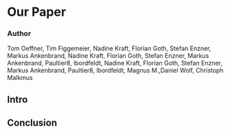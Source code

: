 # Our Paper

### Author
Tom Oeffner, Tim Figgemeier, Nadine Kraft, Florian Goth, Stefan Enzner, Markus Ankenbrand, Nadine Kraft, Florian Goth, Stefan Enzner, Markus Ankenbrand, Paultier8, lbordfeldt, Nadine Kraft, Florian Goth, Stefan Enzner, Markus Ankenbrand, Paultier8, lbordfeldt, Magnus M.,Daniel Wolf, Christoph Malkmus

## Intro


## Conclusion


